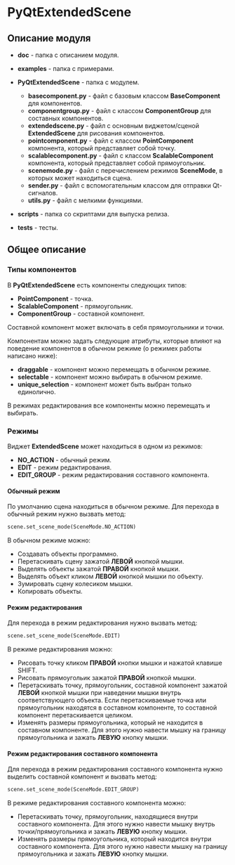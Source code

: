 # PyQtExtendedScene

## Описание модуля

* **doc** - папка с описанием модуля.
* **examples** - папка с примерами.

* **PyQtExtendedScene** - папка с модулем.
    * **basecomponent.py** - файл с базовым классом **BaseComponent** для компонентов.
    * **componentgroup.py** - файл с классом **ComponentGroup** для составных компонентов.
    * **extendedscene.py** - файл с основным виджетом/сценой **ExtendedScene** для рисования компонентов.
    * **pointcomponent.py** - файл с классом **PointComponent** компонента, который представляет собой точку.
    * **scalablecomponent.py** - файл с классом **ScalableComponent** компонента, который представляет собой прямоугольник.
    * **scenemode.py** - файл с перечислением режимов **SceneMode**, в которых может находиться сцена.
    * **sender.py** - файл с вспомогательным классом для отправки Qt-сигналов. 
    * **utils.py** - файл с мелкими функциями.
* **scripts** - папка со скриптами для выпуска релиза.
* **tests** - тесты.

## Общее описание
### Типы компонентов
В **PyQtExtendedScene** есть компоненты следующих типов:
* **PointComponent** - точка.
* **ScalableComponent** - прямоугольник.
* **ComponentGroup** - составной компонент.

Составной компонент может включать в себя прямоугольники и точки.

Компонентам можно задать следующие атрибуты, которые влияют на поведение компонентов в обычном режиме (о режимех работы написано ниже):

* **draggable** - компонент можно перемещать в обычном режиме.
* **selectable** - компонент можно выбирать в обычном режиме.
* **unique_selection** - компонент может быть выбран только единолично.

В режимах редактирования все компоненты можно перемещать и выбирать.

### Режимы
Виджет **ExtendedScene** может находиться в одном из режимов:
* **NO_ACTION** - обычный режим.
* **EDIT** - режим редактирования.
* **EDIT_GROUP** - режим редактирования составного компонента.

#### Обычный режим
По умолчанию сцена находиться в обычном режиме. Для перехода в обычный режим нужно вызвать метод:

```python
scene.set_scene_mode(SceneMode.NO_ACTION)
```

В обычном режиме можно:
* Создавать объекты программно.
* Перетаскивать сцену зажатой **ЛЕВОЙ** кнопкой мышки.
* Выделять объекты зажатой **ПРАВОЙ** кнопкой мышки.
* Выделять объект кликом **ЛЕВОЙ** кнопкой мышки по объекту.
* Зумировать сцену колесиком мышки.
* Копировать объекты.

#### Режим редактирования
Для перехода в режим редактирования нужно вызвать метод:

```python
scene.set_scene_mode(SceneMode.EDIT)
```

В режиме редактирования можно:
* Рисовать точку кликом **ПРАВОЙ** кнопки мышки и нажатой клавише SHIFT.
* Рисовать прямоугольик зажатой **ПРАВОЙ** кнопкой мышки.
* Перетаскивать точку, прямоугольник, составной компонент зажатой **ЛЕВОЙ** кнопкой мышки при наведении мышки внутрь соответствующего объекта. Если перетаскиваемые точка или прямоугольник находятся в составном компоненте, то составной компонент перетаскивается целиком.
* Изменять размеры прямоугольника, который не находится в составном компоненте. Для этого нужно навести мышку на границу прямоугольника и зажать **ЛЕВУЮ** кнопку мышки.

#### Режим редактирования составного компонента

Для перехода в режим редактирования составного компонента нужно выделить составной компонент и вызвать метод:

```python
scene.set_scene_mode(SceneMode.EDIT_GROUP)
```

В режиме редактирования составного компонента можно:

* Перетаскивать точку, прямоугольник, находящиеся внутри составного компонента. Для этого нужно навести мышку внутрь точки/прямоугольника и зажать **ЛЕВУЮ** кнопку мышки.
* Изменять размеры прямоугольника, который находится внутри составного компонента. Для этого нужно навести мышку на границу прямоугольника и зажать **ЛЕВУЮ** кнопку мышки.